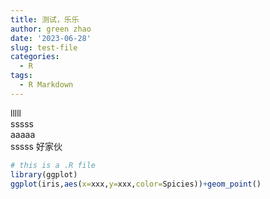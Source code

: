 ```yaml
---
title: 测试，乐乐
author: green zhao
date: '2023-06-28'
slug: test-file
categories:
  - R
tags:
  - R Markdown
---
```


lllll\
sssss\
aaaaa\
sssss
好家伙
```r
# this is a .R file
library(ggplot)
ggplot(iris,aes(x=xxx,y=xxx,color=Spicies))+geom_point()

```